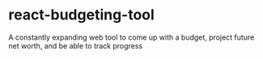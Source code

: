 # react-budgeting-tool
A constantly expanding web tool to come up with a budget, project future net worth, and be able to track progress
